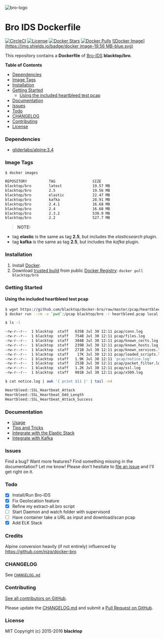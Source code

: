 ![bro-logo](https://github.com/blacktop/docker-bro/raw/master/docs/imgs/logo.png)

Bro IDS Dockerfile
==================

[![CircleCI](https://circleci.com/gh/blacktop/docker-bro.png?style=shield)](https://circleci.com/gh/blacktop/docker-bro) [![License](http://img.shields.io/:license-mit-blue.svg)](http://doge.mit-license.org) [![Docker Stars](https://img.shields.io/docker/stars/blacktop/bro.svg)](https://hub.docker.com/r/blacktop/bro/) [![Docker Pulls](https://img.shields.io/docker/pulls/blacktop/bro.svg)](https://hub.docker.com/r/blacktop/bro/) [![Docker Image](https://img.shields.io/badge/docker image-19.56 MB-blue.svg)](https://hub.docker.com/r/blacktop/bro/)

This repository contains a **Dockerfile** of [Bro-IDS](http://www.bro.org/index.html) **blacktop/bro**.

**Table of Contents**

-	[Dependencies](#dependencies)
-	[Image Tags](#image-tags)
-	[Installation](#installation)
-	[Getting Started](#getting-started)
	-	[Using the included heartbleed test pcap](#using-the-included-heartbleed-test-pcap)
-	[Documentation](#documentation)
-	[Issues](#issues)
-	[Todo](#todo)
-	[CHANGELOG](#changelog)
-	[Contributing](#contributing)
-	[License](#license)

### Dependencies

-	[gliderlabs/alpine:3.4](https://index.docker.io/_/gliderlabs/alpine/)

### Image Tags

```bash
$ docker images

REPOSITORY          TAG                 SIZE
blacktop/bro        latest              19.57 MB
blacktop/bro        2.5                 19.56 MB
blacktop/bro        elastic             22.47 MB
blacktop/bro        kafka               28.91 MB
blacktop/bro        2.4.1               16.68 MB
blacktop/bro        2.4                 16.68 MB
blacktop/bro        2.3.2               530.9 MB
blacktop/bro        2.2                 527.7 MB
```

> **NOTE:**
 * tag **elastic** is the same as tag **2.5**, but includes the *elasticsearch* plugin.  
 * tag **kafka** is the same as tag **2.5**, but includes the *kafka* plugin.

### Installation

1.	Install [Docker](https://docs.docker.com).
2.	Download [trusted build](https://hub.docker.com/r/blacktop/bro/) from public [Docker Registry](https://hub.docker.com): `docker pull blacktop/bro`

### Getting Started

#### Using the included heartbleed test pcap

```bash
$ wget https://github.com/blacktop/docker-bro/raw/master/pcap/heartbleed.pcap
$ docker run --rm -v `pwd`:/pcap blacktop/bro -r heartbleed.pcap local "Site::local_nets += { 192.168.11.0/24 }"
```

```bash
$ ls -l

-rw-r--r--  1 blacktop  staff   635B Jul 30 12:11 pcap/conn.log
-rw-r--r--  1 blacktop  staff   754B Jul 30 12:11 pcap/files.log
-rw-r--r--  1 blacktop  staff   384B Jul 30 12:11 pcap/known_certs.log
-rw-r--r--  1 blacktop  staff   239B Jul 30 12:11 pcap/known_hosts.log
-rw-r--r--  1 blacktop  staff   271B Jul 30 12:11 pcap/known_services.log
-rw-r--r--  1 blacktop  staff    17K Jul 30 12:11 pcap/loaded_scripts.log
-rw-r--r--  1 blacktop  staff   1.9K Jul 30 12:11 'pcap/notice.log'
-rw-r--r--  1 blacktop  staff   253B Jul 30 12:11 pcap/packet_filter.log
-rw-r--r--  1 blacktop  staff   1.2K Jul 30 12:11 pcap/ssl.log
-rw-r--r--  1 blacktop  staff   901B Jul 30 12:11 pcap/x509.log
```

```bash
$ cat notice.log | awk '{ print $11 }' | tail -n4

Heartbleed::SSL_Heartbeat_Attack
Heartbleed::SSL_Heartbeat_Odd_Length
Heartbleed::SSL_Heartbeat_Attack_Success
```

### Documentation

-	[Usage](docs/usage.md)
-	[Tips and Tricks](docs/tips-and-tricks.md)
-	[Integrate with the Elastic Stack](docs/elastic.md)
-	[Integrate with Kafka](docs/kafka.md)

### Issues

Find a bug? Want more features? Find something missing in the documentation? Let me know! Please don't hesitate to [file an issue](https://github.com/blacktop/docker-bro/issues/new) and I'll get right on it.

### Todo

-	[x] Install/Run Bro-IDS
-	[x] Fix Geolocation feature
-	[x] Refine my extract-all.bro script
-	[ ] Start Daemon and watch folder with supervisord
-	[ ] Have container take a URL as input and download/scan pcap
-	[x] Add ELK Stack

### Credits

Alpine conversion heavily (if not entirely) influenced by https://github.com/nizq/docker-bro

### CHANGELOG

See [`CHANGELOG.md`](https://github.com/blacktop/docker-bro/blob/master/CHANGELOG.md)

### Contributing

[See all contributors on GitHub](https://github.com/blacktop/docker-bro/graphs/contributors).

Please update the [CHANGELOG.md](https://github.com/blacktop/docker-bro/blob/master/CHANGELOG.md) and submit a [Pull Request on GitHub](https://help.github.com/articles/using-pull-requests/).

### License

MIT Copyright (c) 2015-2016 **blacktop**
